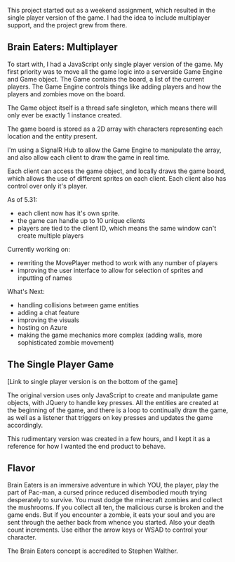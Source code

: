 
This project started out as a weekend assignment, which resulted in the single player version of the game. I had the idea to include multiplayer support, and the project grew from there.

<h2>Brain Eaters: Multiplayer</h2>
To start with, I had a JavaScript only single player version of the game. My first priority was to move all the game logic into a serverside Game Engine and Game object. The Game contains the board, a list of the current players. The Game Engine controls things like adding players and how the players and zombies move on the board.

The Game object itself is a thread safe singleton, which means there will only ever be exactly 1 instance created.

The game board is stored as a 2D array with characters representing each location and the entity present. 

I'm using a SignalR Hub to allow the Game Engine to manipulate the array, and also allow each client to draw the game in real time. 

Each client can access the game object, and locally draws the game board, which allows the use of different sprites on each client. Each client also has control over only it's player.

As of 5.31:
 - each client now has it's own sprite. 
 - the game can handle up to 10 unique clients
 - players are tied to the client ID, which means the same window can't create multiple players

Currently working on:
 - rewriting the MovePlayer method to work with any number of players
 - improving the user interface to allow for selection of sprites and inputting of names

What's Next:
 - handling collisions between game entities
 - adding a chat feature
 - improving the visuals
 - hosting on Azure
 - making the game mechanics more complex (adding walls, more sophisticated zombie movement)

<h2>The Single Player Game</h2>
[Link to single player version is on the bottom of the game]

The original version uses only JavaScript to create and manipulate game objects, with JQuery to handle key presses. All the entities are created at the beginning of the game, and there is a loop to continually draw the game, as well as a listener that triggers on key presses and updates the game accordingly.

This rudimentary version was created in a few hours, and I kept it as a reference for how I wanted the end product to behave.

<h2>Flavor</h2>

Brain Eaters is an immersive adventure in which YOU, the player, play the part of Pac-man, a cursed prince reduced disembodied mouth trying desperately to survive. You must dodge the minecraft zombies and collect the mushrooms. If you collect all ten, the malicious curse is broken and the game ends. But if you encounter a zombie, it eats your soul and you are sent through the aether back from whence you started. Also your death count increments. Use either the arrow keys or WSAD to control your character.

The Brain Eaters concept is accredited to Stephen Walther.
